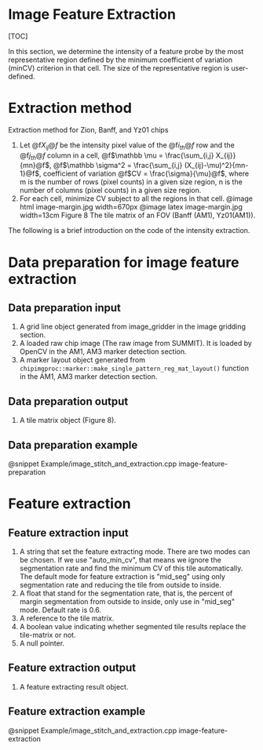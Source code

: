 
Image Feature Extraction
========================

[TOC]

In this section, we determine the intensity of a feature probe by the most representative region defined by the minimum coefficient of variation (minCV) criterion in that cell. The size of the representative region is user-defined.

Extraction method
==================

Extraction method for Zion, Banff, and Yz01 chips

1. Let @f$X_{ij}@f$ be the intensity pixel value of the @f$i_{th}@f$ row and the @f$j_{th}@f$ column in a cell, @f$\mathbb \mu = \frac{\sum_{i,j} X_{ij}}{mn}@f$,  @f$\mathbb \sigma^2 = \frac{\sum_{i,j} (X_{ij}-\mu)^2}{mn-1}@f$,  coefficient of variation @f$CV = \frac{\sigma}{\mu}@f$, where m is the number of rows (pixel counts) in a given size region, n is the number of columns (pixel counts) in a given size region.
2. For each cell, minimize CV subject to all the regions in that cell.
  @image html image-margin.jpg width=670px
  @image latex image-margin.jpg width=13cm
  Figure 8 The tile matrix of an FOV (Banff (AM1), Yz01(AM1)).

The following is a brief introduction on the code of the intensity extraction.

Data preparation for image feature extraction
=============================================

Data preparation input
----------------------

1. A grid line object generated from image_gridder in the image gridding section.
2. A loaded raw chip image (The raw image from SUMMIT). It is loaded by OpenCV in the AM1, AM3 marker detection section.
3. A marker layout object generated from `chipimgproc::marker::make_single_pattern_reg_mat_layout()` function in the AM1, AM3 marker detection section.

Data preparation output
-----------------------

1. A tile matrix object (Figure 8).

Data preparation example
------------------------

@snippet Example/image_stitch_and_extraction.cpp image-feature-preparation

Feature extraction
==================

Feature extraction input
------------------------

1. A string that set the feature extracting mode. There are two modes can be chosen. If we use "auto_min_cv", that means we ignore the segmentation rate and find the minimum CV of this tile automatically. The default mode for feature extraction is "mid_seg" using only segmentation rate and reducing the tile from outside to inside.
2. A float that stand for the segmentation rate, that is, the percent of margin segmentation from outside to inside, only use in "mid_seg" mode. Default rate is 0.6.
3. A reference to the tile matrix.
4. A boolean value indicating whether segmented tile results replace the tile-matrix or not.
5. A null pointer.

Feature extraction output
-------------------------

1. A feature extracting result object.

Feature extraction example
--------------------------

@snippet Example/image_stitch_and_extraction.cpp image-feature-extraction
